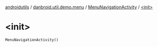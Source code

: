 [androidutils](../../index.md) / [danbroid.util.demo.menu](../index.md) / [MenuNavigationActivity](index.md) / [&lt;init&gt;](./-init-.md)

# &lt;init&gt;

`MenuNavigationActivity()`